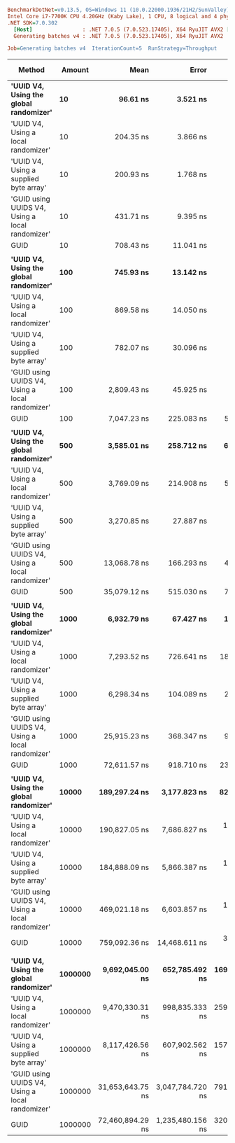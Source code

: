 ``` ini

BenchmarkDotNet=v0.13.5, OS=Windows 11 (10.0.22000.1936/21H2/SunValley)
Intel Core i7-7700K CPU 4.20GHz (Kaby Lake), 1 CPU, 8 logical and 4 physical cores
.NET SDK=7.0.302
  [Host]                : .NET 7.0.5 (7.0.523.17405), X64 RyuJIT AVX2 [AttachedDebugger]
  Generating batches v4 : .NET 7.0.5 (7.0.523.17405), X64 RyuJIT AVX2

Job=Generating batches v4  IterationCount=5  RunStrategy=Throughput  

```
|                                          Method |  Amount |             Mean |            Error |         StdDev | Ratio |      Gen0 |      Gen1 |      Gen2 |  Allocated | Alloc Ratio |
|------------------------------------------------ |-------- |-----------------:|-----------------:|---------------:|------:|----------:|----------:|----------:|-----------:|------------:|
|          **&#39;UUID V4, Using the global randomizer&#39;** |      **10** |         **96.61 ns** |         **3.521 ns** |       **0.914 ns** |  **0.14** |    **0.0880** |         **-** |         **-** |      **368 B** |        **2.00** |
|             &#39;UUID V4, Using a local randomizer&#39; |      10 |        204.35 ns |         3.866 ns |       1.004 ns |  0.29 |    0.1051 |         - |         - |      440 B |        2.39 |
|          &#39;UUID V4, Using a supplied byte array&#39; |      10 |        200.93 ns |         1.768 ns |       0.459 ns |  0.28 |    0.1051 |         - |         - |      440 B |        2.39 |
| &#39;GUID using UUIDS V4, Using a local randomizer&#39; |      10 |        431.71 ns |         9.395 ns |       1.454 ns |  0.61 |    0.1626 |         - |         - |      680 B |        3.70 |
|                                            GUID |      10 |        708.43 ns |        11.041 ns |       1.709 ns |  1.00 |    0.0439 |         - |         - |      184 B |        1.00 |
|                                                 |         |                  |                  |                |       |           |           |           |            |             |
|          **&#39;UUID V4, Using the global randomizer&#39;** |     **100** |        **745.93 ns** |        **13.142 ns** |       **3.413 ns** |  **0.11** |    **1.1644** |         **-** |         **-** |     **4872 B** |        **3.00** |
|             &#39;UUID V4, Using a local randomizer&#39; |     100 |        869.58 ns |        14.050 ns |       3.649 ns |  0.12 |    1.1816 |         - |         - |     4944 B |        3.04 |
|          &#39;UUID V4, Using a supplied byte array&#39; |     100 |        782.07 ns |        30.096 ns |       7.816 ns |  0.11 |    0.7935 |         - |         - |     3320 B |        2.04 |
| &#39;GUID using UUIDS V4, Using a local randomizer&#39; |     100 |      2,809.43 ns |        45.925 ns |       7.107 ns |  0.40 |    1.5831 |         - |         - |     6624 B |        4.08 |
|                                            GUID |     100 |      7,047.23 ns |       225.083 ns |      58.453 ns |  1.00 |    0.3815 |         - |         - |     1624 B |        1.00 |
|                                                 |         |                  |                  |                |       |           |           |           |            |             |
|          **&#39;UUID V4, Using the global randomizer&#39;** |     **500** |      **3,585.01 ns** |       **258.712 ns** |      **67.187 ns** |  **0.10** |    **5.7449** |         **-** |         **-** |    **24072 B** |        **3.00** |
|             &#39;UUID V4, Using a local randomizer&#39; |     500 |      3,769.09 ns |       214.908 ns |      55.811 ns |  0.11 |    5.7678 |         - |         - |    24144 B |        3.01 |
|          &#39;UUID V4, Using a supplied byte array&#39; |     500 |      3,270.85 ns |        27.887 ns |       7.242 ns |  0.09 |    3.8528 |         - |         - |    16120 B |        2.01 |
| &#39;GUID using UUIDS V4, Using a local randomizer&#39; |     500 |     13,068.78 ns |       166.293 ns |      43.186 ns |  0.37 |    7.6904 |         - |         - |    32224 B |        4.02 |
|                                            GUID |     500 |     35,079.12 ns |       515.030 ns |      79.701 ns |  1.00 |    1.8921 |         - |         - |     8024 B |        1.00 |
|                                                 |         |                  |                  |                |       |           |           |           |            |             |
|          **&#39;UUID V4, Using the global randomizer&#39;** |    **1000** |      **6,932.79 ns** |        **67.427 ns** |      **10.434 ns** |  **0.10** |   **11.4441** |         **-** |         **-** |    **48072 B** |        **3.00** |
|             &#39;UUID V4, Using a local randomizer&#39; |    1000 |      7,293.52 ns |       726.641 ns |     188.706 ns |  0.10 |   11.4899 |         - |         - |    48144 B |        3.00 |
|          &#39;UUID V4, Using a supplied byte array&#39; |    1000 |      6,298.34 ns |       104.089 ns |      27.032 ns |  0.09 |    7.6599 |         - |         - |    32120 B |        2.00 |
| &#39;GUID using UUIDS V4, Using a local randomizer&#39; |    1000 |     25,915.23 ns |       368.347 ns |      95.658 ns |  0.36 |   15.3198 |    0.0305 |         - |    64224 B |        4.01 |
|                                            GUID |    1000 |     72,611.57 ns |       918.710 ns |     238.586 ns |  1.00 |    3.7842 |         - |         - |    16024 B |        1.00 |
|                                                 |         |                  |                  |                |       |           |           |           |            |             |
|          **&#39;UUID V4, Using the global randomizer&#39;** |   **10000** |    **189,297.24 ns** |     **3,177.823 ns** |     **825.270 ns** |  **0.25** |  **149.9023** |  **149.9023** |  **149.9023** |   **480122 B** |        **3.00** |
|             &#39;UUID V4, Using a local randomizer&#39; |   10000 |    190,827.05 ns |     7,686.827 ns |   1,996.245 ns |  0.25 |  149.9023 |  149.9023 |  149.9023 |   480195 B |        3.00 |
|          &#39;UUID V4, Using a supplied byte array&#39; |   10000 |    184,888.09 ns |     5,866.387 ns |   1,523.482 ns |  0.24 |   99.8535 |   99.8535 |   99.8535 |   320154 B |        2.00 |
| &#39;GUID using UUIDS V4, Using a local randomizer&#39; |   10000 |    469,021.18 ns |     6,603.857 ns |   1,715.001 ns |  0.62 |  199.7070 |  199.7070 |  199.7070 |   640291 B |        4.00 |
|                                            GUID |   10000 |    759,092.36 ns |    14,468.611 ns |   3,757.452 ns |  1.00 |   49.8047 |   49.8047 |   49.8047 |   160041 B |        1.00 |
|                                                 |         |                  |                  |                |       |           |           |           |            |             |
|          **&#39;UUID V4, Using the global randomizer&#39;** | **1000000** |  **9,692,045.00 ns** |   **652,785.492 ns** | **169,526.319 ns** |  **0.13** |  **734.3750** |  **734.3750** |  **734.3750** | **48000306 B** |        **3.00** |
|             &#39;UUID V4, Using a local randomizer&#39; | 1000000 |  9,470,330.31 ns |   998,835.333 ns | 259,394.364 ns |  0.13 |  656.2500 |  656.2500 |  656.2500 | 48000354 B |        3.00 |
|          &#39;UUID V4, Using a supplied byte array&#39; | 1000000 |  8,117,426.56 ns |   607,902.562 ns | 157,870.365 ns |  0.11 |  390.6250 |  390.6250 |  390.6250 | 32000254 B |        2.00 |
| &#39;GUID using UUIDS V4, Using a local randomizer&#39; | 1000000 | 31,653,643.75 ns | 3,047,784.720 ns | 791,500.013 ns |  0.44 | 1250.0000 | 1250.0000 | 1250.0000 | 64000654 B |        4.00 |
|                                            GUID | 1000000 | 72,460,894.29 ns | 1,235,480.156 ns | 320,850.273 ns |  1.00 |  428.5714 |  428.5714 |  428.5714 | 16000230 B |        1.00 |
